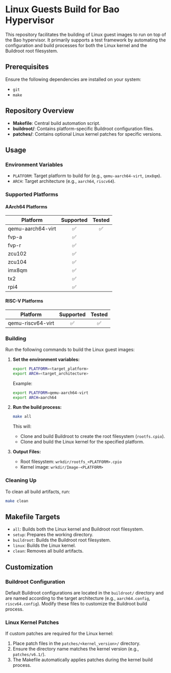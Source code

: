 # Linux Guests Build for Bao Hypervisor

This repository facilitates the building of Linux guest images to run on top of the Bao hypervisor. It primarily supports a test framework by automating the configuration and build processes for both the Linux kernel and the Buildroot root filesystem.

## Prerequisites

Ensure the following dependencies are installed on your system:

- `git`
- `make`

## Repository Overview

- **Makefile**: Central build automation script.
- **buildroot/**: Contains platform-specific Buildroot configuration files.
- **patches/**: Contains optional Linux kernel patches for specific versions.

## Usage

### Environment Variables

- `PLATFORM`: Target platform to build for (e.g., `qemu-aarch64-virt`, `imx8qm`).
- `ARCH`: Target architecture (e.g., `aarch64`, `riscv64`).

### Supported Platforms

#### AArch64 Platforms

| Platform          | Supported | Tested |
|-------------------|:---------:|:------:|
| qemu-aarch64-virt | ✅        | ✅    |
| fvp-a             | ✅        |       |
| fvp-r             | ✅        |       |
| zcu102            | ✅        |       |
| zcu104            | ✅        |       |
| imx8qm            | ✅        |       |
| tx2               | ✅        |       |
| rpi4              | ✅        |       |

#### RISC-V Platforms

| Platform             | Supported | Tested |
|----------------------|:---------:|:------:|
| qemu-riscv64-virt    | ✅        | ✅     |
### Building

Run the following commands to build the Linux guest images:

1. **Set the environment variables:**
   ```bash
   export PLATFORM=<target_platform>
   export ARCH=<target_architecture>
   ```

   Example:
   ```bash
   export PLATFORM=qemu-aarch64-virt
   export ARCH=aarch64
   ```

2. **Run the build process:**
   ```bash
   make all
   ```

   This will:
   - Clone and build Buildroot to create the root filesystem (`rootfs.cpio`).
   - Clone and build the Linux kernel for the specified platform.

3. **Output Files:**
   - Root filesystem: `wrkdir/rootfs_<PLATFORM>.cpio`
   - Kernel image: `wrkdir/Image-<PLATFORM>`

### Cleaning Up

To clean all build artifacts, run:
```bash
make clean
```

## Makefile Targets

- `all`: Builds both the Linux kernel and Buildroot root filesystem.
- `setup`: Prepares the working directory.
- `buildroot`: Builds the Buildroot root filesystem.
- `linux`: Builds the Linux kernel.
- `clean`: Removes all build artifacts.

## Customization

### Buildroot Configuration

Default Buildroot configurations are located in the `buildroot/` directory and are named according to the target architecture (e.g., `aarch64.config`, `riscv64.config`). Modify these files to customize the Buildroot build process.

### Linux Kernel Patches

If custom patches are required for the Linux kernel:

1. Place patch files in the `patches/<kernel_version>/` directory.
2. Ensure the directory name matches the kernel version (e.g., `patches/v6.1/`).
3. The Makefile automatically applies patches during the kernel build process.
